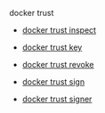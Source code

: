 docker trust


<!--
This page is automatically generated from Docker's source code. If you want to
suggest a change to the text that appears here, open a ticket or pull request
in the source repository on GitHub:

https://github.com/docker/cli
-->



- [docker trust inspect](https://docs.docker.com/reference/cli/docker/trust/inspect/)

- [docker trust key](https://docs.docker.com/reference/cli/docker/trust/key/)

- [docker trust revoke](https://docs.docker.com/reference/cli/docker/trust/revoke/)

- [docker trust sign](https://docs.docker.com/reference/cli/docker/trust/sign/)

- [docker trust signer](https://docs.docker.com/reference/cli/docker/trust/signer/)
